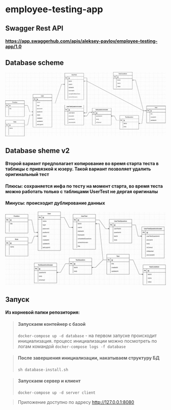 # employee-testing-app

## Swagger Rest API
#### https://app.swaggerhub.com/apis/aleksey-pavlov/employee-testing-app/1.0

## Database scheme
![Screenshot](./docs/database-scheme.jpg)

## Database sheme v2
#### Второй вариант предполагает копирование во время старта теста в таблицы с привязкой к юзеру. Такой вариант позволяет удалить оригинальный тест
#### Плюсы: сохраняется инфа по тесту на момент старта, во время теста можно работать только с таблицами UserTest не дергая оригиналы
#### Минусы: происходит дублирование данных
![Screenshot](./docs/database-scheme_v2.jpg)

## Запуск
#### Из корневой папки репозитория:
> #### Запускаем контейнер с базой
> `docker-compose up -d database` - на первом запуске происходит инициализация.
> процесс инициализации можно посмотреть по логам командой `docker-compose logs -f database`

> #### После завершения инициализации, накатываем структуру БД
> `sh database-install.sh`

> #### Запускаем сервер и клиент
> `docker-compose up -d server client`

> Приложение доступно по адресу http://127.0.0.1:8080